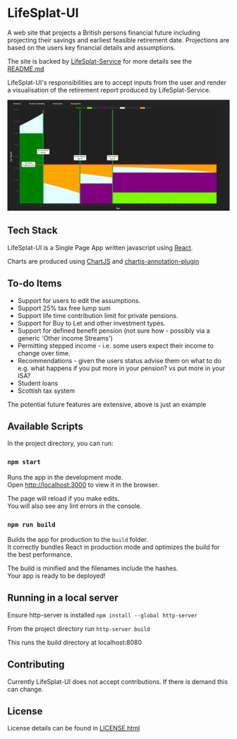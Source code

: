 # LifeSplat-UI

A web site that projects a British persons financial future including projecting their savings and earliest feasible retirement date. 
Projections are based on the users key financial details and assumptions.

The site is backed by [LifeSplat-Service](https://github.com/n9077911/LifeSplat-Service)
 for more details see the [README.md](https://github.com/n9077911/LifeSplat-Service/blob/master/README.md)

LifeSplat-UI's responsibilities are to accept inputs from the user and render a visualisation of the retirement report produced by LifeSplat-Service.

![Example visualization](LifeSplat_chart.jpg)

## Tech Stack
LifeSplat-UI is a Single Page App written javascript using [React](https://reactjs.org/). 

Charts are produced using [ChartJS](https://www.chartjs.org/) and [chartjs-annotation-plugin](https://github.com/chartjs/chartjs-plugin-annotation)

## To-do Items

* Support for users to edit the assumptions.
* Support 25% tax free lump sum
* Support life time contribution limit for private pensions.
* Support for Buy to Let and other investment types.
* Support for defined benefit pension (not sure how - possibly via a generic 'Other income Streams')
* Permitting stepped income - i.e. some users expect their income to change over time.
* Recommendations - given the users status advise them on what to do e.g. what happens if you put more in your pension? vs put more in your ISA?
* Student loans
* Scottish tax system

The potential future features are extensive, above is just an example

## Available Scripts

In the project directory, you can run:

### `npm start`

Runs the app in the development mode.<br />
Open [http://localhost:3000](http://localhost:3000) to view it in the browser.

The page will reload if you make edits.<br />
You will also see any lint errors in the console.

### `npm run build`

Builds the app for production to the `build` folder.<br />
It correctly bundles React in production mode and optimizes the build for the best performance.

The build is minified and the filenames include the hashes.<br />
Your app is ready to be deployed!


## Running in a local server
Ensure http-server is installed `npm install --global http-server`

From the project directory run `http-server build` 

This runs the build directory at localhost:8080


## Contributing

Currently LifeSplat-UI does not accept contributions. If there is demand this can change.

## License

License details can be found in [LICENSE.html](./LICENSE.html)